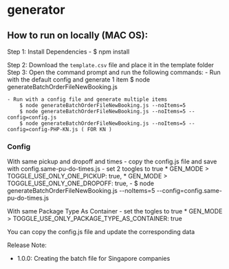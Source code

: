 # generator

## How to run on locally (MAC OS):
Step 1: Install Dependencies
    - $ npm install

Step 2: Download the `template.csv` file and place it in the template folder
Step 3: Open the command prompt and run the following commands:
    - Run with the default config and generate 1 item
        $ node generateBatchOrderFileNewBooking.js

    - Run with a config file and generate multiple items
        $ node generateBatchOrderFileNewBooking.js --noItems=5
        $ node generateBatchOrderFileNewBooking.js --noItems=5 --config=config.js
        $ node generateBatchOrderFileNewBooking.js --noItems=5 --config=config-PHP-KN.js ( FOR KN )


### Config
With same pickup and dropoff and times
    - copy the config.js file and save with config.same-pu-do-times.js
    - set 2 toogles to true
        * GEN_MODE > TOGGLE_USE_ONLY_ONE_PICKUP: true,
        * GEN_MODE > TOGGLE_USE_ONLY_ONE_DROPOFF: true,
    - $ node generateBatchOrderFileNewBooking.js --noItems=5 --config=config.same-pu-do-times.js

With same Package Type As Container
    - set the togles to true
        * GEN_MODE > TOGGLE_USE_ONLY_PACKAGE_TYPE_AS_CONTAINER: true

You can copy the config.js file and update the corresponding data


Release Note:
- 1.0.0: Creating the batch file for Singapore companies
